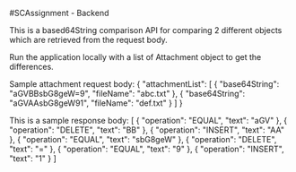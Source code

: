 #SCAssignment - Backend 

This is a based64String comparison API for comparing 2 different objects which are retrieved from the request body.

Run the application locally with a list of Attachment object to get the differences.

Sample attachment request body:
{
    "attachmentList": [
        {
            "base64String": "aGVBBsbG8geW=9",
            "fileName": "abc.txt"
        },
        {
            "base64String": "aGVAAsbG8geW91",
            "fileName": "def.txt"
        }
    ]
}

This is a sample response body:
[
    {
    "operation": "EQUAL",
    "text": "aGV"
    },
    {
    "operation": "DELETE",
    "text": "BB"
    },
    {
    "operation": "INSERT",
    "text": "AA"
    },
    {
    "operation": "EQUAL",
    "text": "sbG8geW"
    },
    {
    "operation": "DELETE",
    "text": "="
    },
    {
    "operation": "EQUAL",
    "text": "9"
    },
    {
    "operation": "INSERT",
    "text": "1"
    }
]